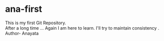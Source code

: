 # ana-first
This is my first Git Repository.
<br>
After a long time ... Again I am here to learn. I'll try to maintain consistency .
<br>
Author- Anayata 
